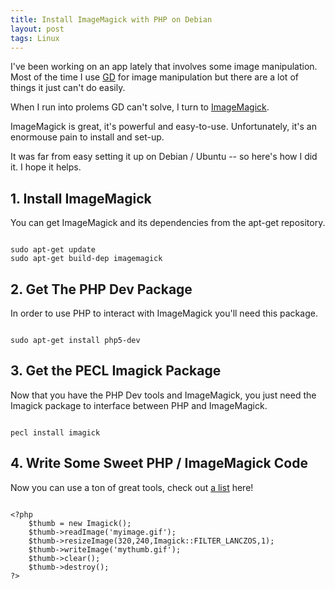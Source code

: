```yaml
---
title: Install ImageMagick with PHP on Debian
layout: post
tags: Linux
---
```


I've been working on an app lately that involves some image manipulation. Most of the time I use <a href="http://php.net/manual/en/book.image.php">GD</a> for image manipulation but there are a lot of things it just can't do easily.

When I run into prolems GD can't solve, I turn to <a href="http://www.imagemagick.org/">ImageMagick</a>.

ImageMagick is great, it's powerful and easy-to-use. Unfortunately, it's an enormouse pain to install and set-up.

It was far from easy setting it up on Debian / Ubuntu -- so here's how I did it. I hope it helps.

## 1. Install ImageMagick

You can get ImageMagick and its dependencies from the apt-get repository.

<pre rel="Terminal"><code>
sudo apt-get update
sudo apt-get build-dep imagemagick
</code></pre>

## 2. Get The PHP Dev Package

In order to use PHP to interact with ImageMagick you'll need this package.

<pre rel="Terminal"><code>
sudo apt-get install php5-dev
</code></pre>

## 3. Get the PECL Imagick Package

Now that you have the PHP Dev tools and ImageMagick, you just need the Imagick package to interface between PHP and ImageMagick.

<pre rel="Terminal"><code>
pecl install imagick
</code></pre>

## 4. Write Some Sweet PHP / ImageMagick Code

Now you can use a ton of great tools, check out <a href="http://php.net/manual/en/book.imagick.php">a list</a> here!

<pre rel="PHP" class="prettyprint"><code>
&lt;?php
	$thumb = new Imagick();
	$thumb->readImage('myimage.gif');
	$thumb->resizeImage(320,240,Imagick::FILTER_LANCZOS,1);
	$thumb->writeImage('mythumb.gif');
	$thumb->clear();
	$thumb->destroy(); 
?>
</code></pre>
